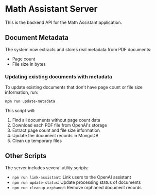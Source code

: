 # Math Assistant Server

This is the backend API for the Math Assistant application.

## Document Metadata

The system now extracts and stores real metadata from PDF documents:

- Page count
- File size in bytes

### Updating existing documents with metadata

To update existing documents that don't have page count or file size information, run:

```bash
npm run update-metadata
```

This script will:
1. Find all documents without page count data
2. Download each PDF file from OpenAI's storage
3. Extract page count and file size information
4. Update the document records in MongoDB
5. Clean up temporary files

## Other Scripts

The server includes several utility scripts:

- `npm run link-assistant`: Link users to the OpenAI assistant
- `npm run update-status`: Update processing status of documents
- `npm run cleanup-orphaned`: Remove orphaned document records 